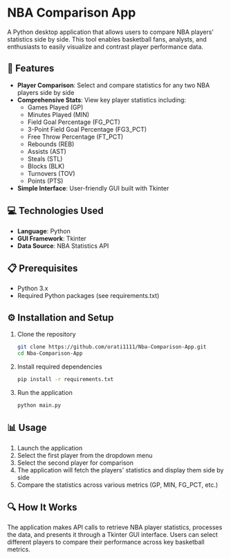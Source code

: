 # NBA Comparison App

A Python desktop application that allows users to compare NBA players' statistics side by side. This tool enables basketball fans, analysts, and enthusiasts to easily visualize and contrast player performance data.

## 🏀 Features

- **Player Comparison**: Select and compare statistics for any two NBA players side by side
- **Comprehensive Stats**: View key player statistics including:
  - Games Played (GP)
  - Minutes Played (MIN)
  - Field Goal Percentage (FG_PCT)
  - 3-Point Field Goal Percentage (FG3_PCT)
  - Free Throw Percentage (FT_PCT)
  - Rebounds (REB)
  - Assists (AST)
  - Steals (STL)
  - Blocks (BLK)
  - Turnovers (TOV)
  - Points (PTS)
- **Simple Interface**: User-friendly GUI built with Tkinter

## 💻 Technologies Used

- **Language**: Python
- **GUI Framework**: Tkinter
- **Data Source**: NBA Statistics API

## 📋 Prerequisites

- Python 3.x
- Required Python packages (see requirements.txt)

## ⚙️ Installation and Setup

1. Clone the repository
   ```bash
   git clone https://github.com/orati1111/Nba-Comparison-App.git
   cd Nba-Comparison-App
   ```

2. Install required dependencies
   ```bash
   pip install -r requirements.txt
   ```

3. Run the application
   ```bash
   python main.py
   ```

## 📊 Usage

1. Launch the application
2. Select the first player from the dropdown menu
3. Select the second player for comparison
4. The application will fetch the players' statistics and display them side by side
5. Compare the statistics across various metrics (GP, MIN, FG_PCT, etc.)

## 🔍 How It Works

The application makes API calls to retrieve NBA player statistics, processes the data, and presents it through a Tkinter GUI interface. Users can select different players to compare their performance across key basketball metrics.
